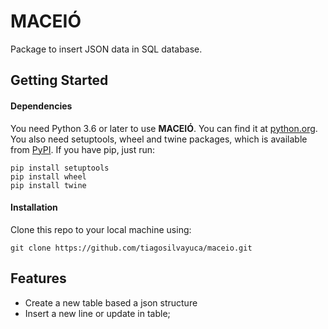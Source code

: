 # MACEIÓ
Package to insert JSON data in SQL database.

## Getting Started
#### Dependencies
You need Python 3.6 or later to use **MACEIÓ**. You can find it at [python.org](https://www.python.org/).
You also need setuptools, wheel and twine packages, which is available from [PyPI](https://pypi.org). If you have pip, just run:
```
pip install setuptools
pip install wheel
pip install twine
```
#### Installation
Clone this repo to your local machine using:
```
git clone https://github.com/tiagosilvayuca/maceio.git
```
## Features
- Create a new table based a json structure
- Insert a new line or update in table;
